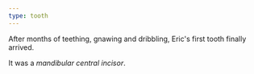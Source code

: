 ```yaml
---
type: tooth
---
```


After months of teething, gnawing and dribbling, Eric's first tooth finally arrived.

It was a *mandibular central incisor*.